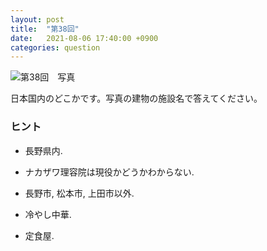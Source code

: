 ```yaml
---
layout: post
title:  "第38回"
date:   2021-08-06 17:40:00 +0900
categories: question
---
```



![第38回　写真](/kokodoko/images/q38.jpg "ナカザワ理容院")

日本国内のどこかです。写真の建物の施設名で答えてください。  
  
  
  
  
  
  
  
  
  
  
### ヒント
  
* 長野県内.
  
* ナカザワ理容院は現役かどうかわからない.
  
* 長野市, 松本市, 上田市以外.
  
* 冷やし中華.
  
* 定食屋.